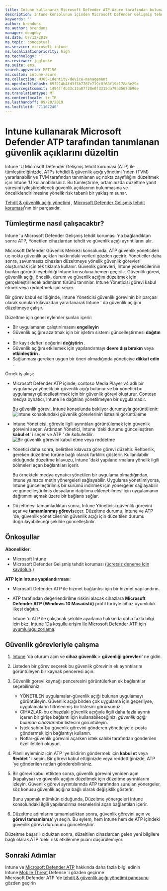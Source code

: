 ```yaml
---
title: Intune kullanarak Microsoft Defender ATP-Azure tarafından bulunan güvenlik açıklarını düzeltin | Microsoft Docs
description: Intune konsolunun içinden Microsoft Defender Gelişmiş tehdit koruması 'nın (ATP) bir parçası olan güvenlik görevlerinin ve tehdit & güvenlik açığı yönetimi 'nin nasıl yönetileceğini öğrenin.
keywords: ''
author: brenduns
ms.author: brenduns
manager: dougeby
ms.date: 07/12/2019
ms.topic: conceptual
ms.service: microsoft-intune
ms.localizationpriority: high
ms.technology: ''
ms.reviewer: joglocke
ms.suite: ems
search.appverid: MET150
ms.custom: intune-azure
ms.collection: M365-identity-device-management
ms.openlocfilehash: 69f214b4fd3f3b7767e719c0f68f19e178a8e29c
ms.sourcegitcommit: 1494ff4b33c13a87f20e0f3315da79a3567db96e
ms.translationtype: MT
ms.contentlocale: tr-TR
ms.lasthandoff: 09/20/2019
ms.locfileid: "71167240"
---
```

# <a name="use-intune-to-remediate-vulnerabilities-identified-by-microsoft-defender-atp"></a>Intune kullanarak Microsoft Defender ATP tarafından tanımlanan güvenlik açıklarını düzeltin  

Intune 'U Microsoft Defender Gelişmiş tehdit koruması (ATP) ile tümleştirdiğinizde, ATPs tehdidi & güvenlik açığı yönetimi 'nden (TVM) yararlanabilir ve TVM tarafından tanımlanan uç nokta zayıflılığını düzeltmek için Intune 'U kullanabilirsiniz. Bu tümleştirme, ortamınızda düzeltme yanıt süresini iyileştirebilecek güvenlik açıklarının bulunmasına ve önceliklendirilmesine yönelik risk tabanlı bir yaklaşım sunar.  

[Tehdit & güvenlik açığı yönetimi](https://docs.microsoft.com/windows/security/threat-protection/windows-defender-atp/next-gen-threat-and-vuln-mgt) , [Microsoft Defender Gelişmiş tehdit koruması](https://docs.microsoft.com/windows/security/threat-protection/windows-defender-atp/windows-defender-advanced-threat-protection)'nın bir parçasıdır.  

## <a name="how-integration-works"></a>Tümleştirme nasıl çalışacaktır?  

Intune 'u Microsoft Defender Gelişmiş tehdit koruması 'na bağlandıktan sonra ATP, Yönetilen cihazlardan tehdit ve güvenlik açığı ayrıntılarını alır.  

Microsoft Defender Güvenlik Merkezi konsolunda, ATP güvenlik yöneticileri uç nokta güvenlik açıkları hakkındaki verileri gözden geçirir. Yöneticiler daha sonra, savunmasız cihazları düzeltmeye yönelik güvenlik görevleri oluşturmak için tek tıklama kullanır. Güvenlik görevleri, Intune yöneticilerinin bunları görüntüleyebildiği Intune konsoluna hemen geçirilir. Güvenlik görevi, güvenlik açığı, öncelik, durum ve güvenlik açığını düzeltmek için gerçekleştirilecek adımların türünü tanımlar. Intune Yöneticisi görevi kabul etmek veya reddetmek için seçer.  

Bir görev kabul edildiğinde, Intune Yöneticisi güvenlik görevinin bir parçası olarak sunulan kılavuzdan yararlanarak Intune ' da güvenlik açığını düzeltmeye çalışır.  

Düzeltme için genel eylemler şunları içerir:  

- Bir uygulamanın çalıştırılmasını **engelleyin**  
- Güvenlik açığını azaltmak için bir işletim sistemi güncelleştirmesi **dağıtın** .  
- Bir kayıt defteri değerini **değiştirin** .  
- Güvenlik açığını etkilemek için yapılandırmayı **devre dışı bırakın** veya **etkinleştirin** .  
- Sağlanması gereken uygun bir öneri olmadığında yöneticiye **dikkat edin** .  

Örnek iş akışı:

- Microsoft Defender ATP içinde, contoso Media Player v4 adlı bir uygulamaya yönelik bir güvenlik açığı bulunur ve bir yönetici bu uygulamayı güncelleştirmek için bir güvenlik görevi oluşturur. Contoso medya oynatıcı, Intune ile dağıtılan yönetilmeyen bir uygulamadır.  

  Bu güvenlik görevi, Intune konsolunda bekliyor durumuyla görüntülenir:  
  ![Intune konsolundaki güvenlik görevlerinin listesini görüntüleme](./media/atp-manage-vulnerabilities/temp-security-tasks.png)
 
- Intune Yöneticisi, görevle ilgili ayrıntıları görüntülemek için güvenlik görevini seçer.  Ardından Yönetici, Intune 'daki durumu güncelleştiren **kabul et**' i seçer ve ATP ' de *kabul*edilir.  
  ![Bir güvenlik görevini kabul etme veya reddetme](./media/atp-manage-vulnerabilities/temp-accept-task.png) 
 
- Yönetici daha sonra, belirtilen kılavuza göre görevi düzeltir.  Rehberlik, gereken düzeltme türüne bağlı olarak farklılık gösterir. Kullanılabilir olduğunda düzeltme kılavuzu, Intune 'daki yapılandırmalara yönelik ilgili bölmeleri açan bağlantıları içerir. 

  Bu örnekteki medya oynatıcı yönetilen bir uygulama olmadığından, Intune yalnızca metin yönergeleri sağlayabilir. Uygulama yönetilmiyorsa, Intune güncelleştirilmiş bir sürümü indirmek için yönergeler sağlayabilir ve güncelleştirilmiş dosyaların dağıtıma eklenebilmesi için uygulamanın dağıtımını açmak üzere bir bağlantı sağlar. 

- Düzeltmeyi tamamladıktan sonra, Intune Yöneticisi güvenlik görevini açar ve **tamamlanmış görevi**seçer.  Düzeltme durumu, Intune ve ATP 'de, güvenlik yöneticilerinin güvenlik açığı için düzeltilen durumu doğrulayabileceği şekilde güncelleştirilir.  

## <a name="prerequisites"></a>Önkoşullar  

**Abonelikler**:  

- Microsoft Intune  
- Microsoft Defender Gelişmiş tehdit koruması ([ücretsiz deneme Için kaydolun](https://www.microsoft.com/WindowsForBusiness/windows-atp?ocid=docs-wdatp-main-abovefoldlink).)  

**ATP Için Intune yapılandırması**:  

- Microsoft Defender ATP ile hizmet bağlantısı için bir hizmet yapılandırın.  
- ATP tarafından değerlendirilme riskini alacak cihazlara **Microsoft Defender ATP (Windows 10 Masaüstü)** profil türüyle cihaz uyumluluk ilkesi dağıtın.

  Intune 'u ATP ile çalışacak şekilde ayarlama hakkında daha fazla bilgi için bkz. [Intune 'Da koşullu erişim Ile Microsoft Defender ATP için uyumluluğu zorlama](advanced-threat-protection.md#enable-microsoft-defender-atp-in-intune).  

## <a name="work-with-security-tasks"></a>Güvenlik görevleriyle çalışma  

1. [Intune](https://go.microsoft.com/fwlink/?linkid=2090973) 'da oturum açın ve **cihaz güvenlik** > **güvenliği görevleri**' ne gidin.  
2. Listeden bir görev seçerek bu güvenlik görevinin ek ayrıntılarını görüntüleyen bir kaynak penceresi açın.  
3. Güvenlik görevi kaynağı penceresini görüntülerken ek bağlantılar seçebilirsiniz:  
   - YÖNETILEN uygulamalar-güvenlik açığı bulunan uygulamayı görüntüleyin. Güvenlik açığı birden çok uygulama için geçerliyse, uygulamaların filtrelenmiş bir listesini görürsünüz.  
   - CIHAZLAR-bu cihazdaki güvenlik açığıyla ilgili daha fazla ayrıntı içeren bir girişe bağlantı için kullanabileceğiniz, *güvenlik açığı bulunan cihazların*bir listesini görüntüleyin.  
   - Istek sahıbı-bu güvenlik görevini gönderen yöneticiye e-posta göndermek için bağlantıyı kullanın.  
   - Notlar-güvenlik görevini açarken istek sahibi tarafından gönderilen özel iletileri okuyun.  
4. Planlı eyleminiz için ATP 'ye bildirim göndermek için **kabul et** veya **Reddet** ' i seçin. Bir görevi kabul ettiğinizde veya reddettiğinizde, ATP 'ye gönderilen notları gönderebilirsiniz.  

5. Bir görevi kabul ettikten sonra, güvenlik görevini yeniden açın (kapalıysa) ve güvenlik açığını düzeltmek için düzeltme ayrıntılarını izleyin.  Güvenlik görevi ayrıntılarında ATP tarafından sunulan yönergeler, söz konusu güvenlik açığına bağlı olarak değişiklik gösterir.  

   Bunu yapmak mümkün olduğunda, Düzeltme yönergeleri Intune konsolundaki ilgili yapılandırma nesnelerini açan bağlantıları içerir.  

6. Düzeltme adımlarını tamamladıktan sonra, güvenlik görevini açın ve **görevi tamamlama**' yı seçin.  Bu eylem, hem Intune hem de ATP içindeki güvenlik görevi durumunu güncelleştirir.  

Düzeltme başarılı olduktan sonra, düzeltilen cihazlardan gelen yeni bilgilere bağlı olarak ATP 'deki risk etkilenme puanı düşürülemiyor. 

## <a name="next-steps"></a>Sonraki Adımlar
Intune ve [Microsoft Defender ATP](advanced-threat-protection.md) hakkında daha fazla bilgi edinin  
Intune [Mobile Threat](mobile-threat-defense.md) Defense 'i gözden geçirme  
Microsoft Defender ATP 'de [tehdit & güvenlik açığı yönetimi panosunu](https://docs.microsoft.com/windows/security/threat-protection/windows-defender-atp/tvm-dashboard-insights) gözden geçirin
